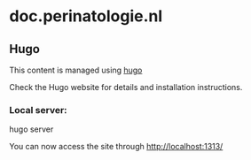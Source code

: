 doc.perinatologie.nl
====================

## Hugo

This content is managed using [hugo](https://gohugo.io)

Check the Hugo website for details and installation instructions.

### Local server:

  hugo server

You can now access the site through [http://localhost:1313/](http://localhost:1313/)
